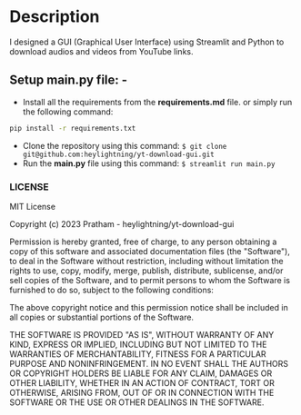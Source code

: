 # Description

I designed a GUI (Graphical User Interface) using Streamlit and Python to download audios and videos from YouTube links.

## Setup main.py file: -
* Install all the requirements from the **requirements.md** file. or simply run the following command:
```bash
pip install -r requirements.txt

```
* Clone the repository using this command: ` $ git clone git@github.com:heylightning/yt-download-gui.git `
* Run the **main.py** file using this command: ` $ streamlit run main.py `

### LICENSE

MIT License

Copyright (c) 2023 Pratham - heylightning/yt-download-gui

Permission is hereby granted, free of charge, to any person obtaining a copy
of this software and associated documentation files (the "Software"), to deal
in the Software without restriction, including without limitation the rights
to use, copy, modify, merge, publish, distribute, sublicense, and/or sell
copies of the Software, and to permit persons to whom the Software is
furnished to do so, subject to the following conditions:

The above copyright notice and this permission notice shall be included in all
copies or substantial portions of the Software.

THE SOFTWARE IS PROVIDED "AS IS", WITHOUT WARRANTY OF ANY KIND, EXPRESS OR
IMPLIED, INCLUDING BUT NOT LIMITED TO THE WARRANTIES OF MERCHANTABILITY,
FITNESS FOR A PARTICULAR PURPOSE AND NONINFRINGEMENT. IN NO EVENT SHALL THE
AUTHORS OR COPYRIGHT HOLDERS BE LIABLE FOR ANY CLAIM, DAMAGES OR OTHER
LIABILITY, WHETHER IN AN ACTION OF CONTRACT, TORT OR OTHERWISE, ARISING FROM,
OUT OF OR IN CONNECTION WITH THE SOFTWARE OR THE USE OR OTHER DEALINGS IN THE
SOFTWARE.